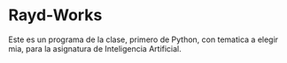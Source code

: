 # Rayd-Works

 Este es un programa de la clase, primero de Python, con tematica a elegir mia, para la asignatura de Inteligencia Artificial.
